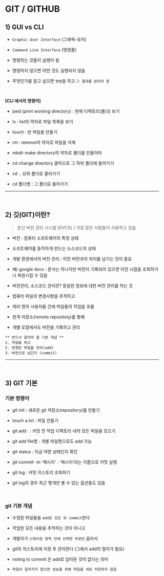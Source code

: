 # GIT / GITHUB 

## 1) GUI vs CLI
- `Graphic User Interface` (그래픽-유저)

- `Command Line Interface` (명령줄)

- 명령하는 것들이 실행이 됨

- 명령하지 않으면 어떤 것도 실행되지 않음


- 무엇인가를 알고 싶으면 `명령`을 하고 `그 결과를 읽어야 함`

<br>

**[CLI 에서의 명령어]**

- pwd (print working directory) : 현재 디렉토리(폴더) 보기

- ls : list의 약자로 파일 목록을 보기

- touch : 빈 파일을 만들기

- rm : remove의 약자로 파일을 삭제

- mkdir
make directory의 약자로 폴더를 만들어라

- cd
change directory 클릭으로 그 하위 폴더에 들어가기

- cd .. 상위 폴더로 올라가기

- cd 폴더명 : 그 폴더로 들어가기

___



<br>


## 2) 깃(GIT)이란?

> 분산 버전 관리 시스템 (DVCS) / 가장 많은 사람들이 사용하고 있음


- 버전 : 컴퓨터 소프트웨어의 특정 상태

- 소프트웨어를 동작하게 만드는 소스코드의 상태

- 개발 환경에서의 버전 관리 : 이전 버전과의 차이를 남기는 것이 중요

- 예) google docx : 
문서는 하나지만 버전이 기록되어 있으면 
이전 시점을 조회하거나 복원시킬 수 있음

- 버전관리, 소스코드 관리란?
동일한 정보에 대한 버전 관리를 하는 것

- 컴퓨터 파일의 변경사항을 추적하고

- 여러 명의 사용자들 간에 파일들의 작업을 조율

- 원격 저장소(remote repositoly)를 통해

- 개별 로컬에서도 버전을 기록하고 관리


```
** 반드시 알아야 할 기본 개념 **
1. 작업을 하고
2. 변경된 파일을 모아(add)
3. 버전으로 남긴다 (commit)
```

___
<br>

## 3) GIT 기본

### 기본 명령어

-  git init : 새로운 git 저장소(repository)를 만들기

- touch a.txt : 파일 만들기

- git add . : 커밋 전 작업 디렉토리 내의 모든 파일을 모으기

- git add file명 : 개별 파일명으로도 add 가능

- git status : 지금 어떤 상태인지 확인

- git commit -m '메시지' : '메시지'라는 이름으로 커밋 실행

- git log : 커밋 히스토리 조회하기 

- git log의 경우 최근 몇개만 볼 수 있는 옵션들도 있음

<br>

### git 기본 개념
- 수정된 파일들을 `add로 모은 뒤 commit`한다

- 작업한 모든 내용을 추적하는 것이 아니고 

- 개발자가 `스테이징 영역 안에 선택한 부분만` 골라서 

- git의 히스토리에 저장 후 관리한다 (그래서 add의 절차가 필요)

- noting to commit 은 add로 담아둔 것이 없다는 의미

- `파일이 달라지지 않으면 성능을 위해 파일을 새로 저장하지 않음`
